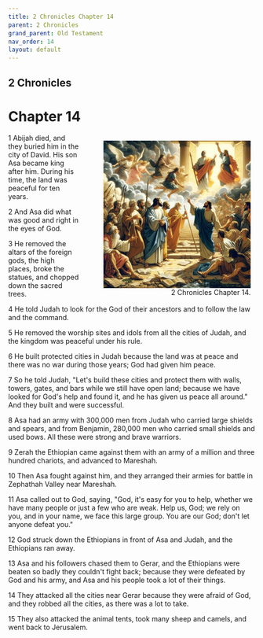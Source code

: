 ```yaml
---
title: 2 Chronicles Chapter 14
parent: 2 Chronicles
grand_parent: Old Testament
nav_order: 14
layout: default
---
```


## 2 Chronicles

# Chapter 14

<figure style="float: right; margin-right: 10px;">
    <img src="/assets/Image/2 Chronicles/500/14.jpg" alt="2 Chronicles Chapter 14" style="width: 300px; height: 300px; float: right;padding-left: 10px;"/>
    <figcaption style="clear: both;text-align: right;">2 Chronicles Chapter 14.</figcaption>
</figure>
1 Abijah died, and they buried him in the city of David. His son Asa became king after him. During his time, the land was peaceful for ten years.

2 And Asa did what was good and right in the eyes of God.

3 He removed the altars of the foreign gods, the high places, broke the statues, and chopped down the sacred trees.

4 He told Judah to look for the God of their ancestors and to follow the law and the command.

5 He removed the worship sites and idols from all the cities of Judah, and the kingdom was peaceful under his rule.

6 He built protected cities in Judah because the land was at peace and there was no war during those years; God had given him peace.

7 So he told Judah, "Let's build these cities and protect them with walls, towers, gates, and bars while we still have open land; because we have looked for God's help and found it, and he has given us peace all around." And they built and were successful.

8 Asa had an army with 300,000 men from Judah who carried large shields and spears, and from Benjamin, 280,000 men who carried small shields and used bows. All these were strong and brave warriors.

9 Zerah the Ethiopian came against them with an army of a million and three hundred chariots, and advanced to Mareshah.

10 Then Asa fought against him, and they arranged their armies for battle in Zephathah Valley near Mareshah.

11 Asa called out to God, saying, "God, it's easy for you to help, whether we have many people or just a few who are weak. Help us, God; we rely on you, and in your name, we face this large group. You are our God; don't let anyone defeat you."

12 God struck down the Ethiopians in front of Asa and Judah, and the Ethiopians ran away.

13 Asa and his followers chased them to Gerar, and the Ethiopians were beaten so badly they couldn't fight back; because they were defeated by God and his army, and Asa and his people took a lot of their things.

14 They attacked all the cities near Gerar because they were afraid of God, and they robbed all the cities, as there was a lot to take.

15 They also attacked the animal tents, took many sheep and camels, and went back to Jerusalem.


